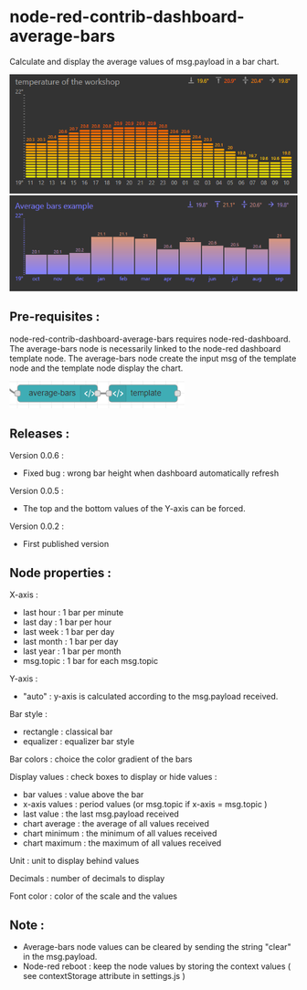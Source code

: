 # node-red-contrib-dashboard-average-bars
Calculate and display the average values of msg.payload in a bar chart.

<img src="https://github.com/nazcasun/node-red-contrib-dashboard-average-bars/blob/master/examples/average-bars2.PNG?raw=true"/>

<img src="https://github.com/nazcasun/node-red-contrib-dashboard-average-bars/blob/master/examples/average-bars3.PNG?raw=true"/>


## Pre-requisites :
node-red-contrib-dashboard-average-bars requires node-red-dashboard.
The average-bars node is necessarily linked to the node-red dashboard template node. The average-bars node create the input msg of the template node and the template node display the chart.

<img src="https://github.com/nazcasun/node-red-contrib-dashboard-average-bars/blob/master/examples/average-bars1.PNG?raw=true"/>

## Releases :

Version 0.0.6 : 
- Fixed bug : wrong bar height when dashboard automatically refresh

Version 0.0.5 : 
- The top and the bottom values of the Y-axis can be forced.

Version 0.0.2 :
- First published version


## Node properties :
X-axis :
- last hour : 1 bar per minute
- last day : 1 bar per hour
- last week : 1 bar per day
- last month : 1 bar per day
- last year : 1 bar per month
- msg.topic : 1 bar for each msg.topic
  
Y-axis : 
- "auto" : y-axis is calculated according to the msg.payload received.

Bar style :
- rectangle : classical bar
- equalizer : equalizer bar style

Bar colors : choice the color gradient of the bars

Display values : check boxes to display or hide values :
- bar values : value above the bar
- x-axis values : period values (or msg.topic if x-axis = msg.topic )
- last value : the last msg.payload received
- chart average : the average of all values received
- chart minimum : the minimum of all values received
- chart maximum : the maximum of all values received

Unit : unit to display behind values

Decimals : number of decimals to display

Font color : color of the scale and the values

## Note :
- Average-bars node values can be cleared by sending the string "clear" in the msg.payload. 
- Node-red reboot : keep the node values by storing the context values ( see contextStorage attribute in settings.js )
